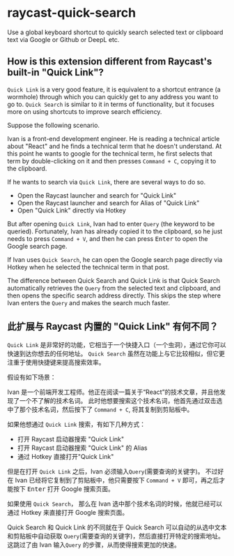 # raycast-quick-search

Use a global keyboard shortcut to quickly search selected text or clipboard text via Google or Github or DeepL etc.

## How is this extension different from Raycast's built-in "Quick Link"?

`Quick Link` is a very good feature, it is equivalent to a shortcut entrance (a wormhole) through which you can quickly get to any address you want to go to.
`Quick Search` is similar to it in terms of functionality, but it focuses more on using shortcuts to improve search efficiency.

Suppose the following scenario.

Ivan is a front-end development engineer. He is reading a technical article about "React" and he finds a technical term that he doesn't understand.
At this point he wants to google for the technical term, he first selects that term by double-clicking on it and then presses `Command + C`, copying it to the clipboard.

If he wants to search via `Quick Link`, there are several ways to do so.

- Open the Raycast launcher and search for "Quick Link"
- Open the Raycast launcher and search for Alias of "Quick Link"
- Open "Quick Link" directly via Hotkey

But after opening `Quick Link`, Ivan had to enter `Query` (the keyword to be queried).
Fortunately, Ivan has already copied it to the clipboard, so he just needs to press `Command + V`, and then he can press <kbd>Enter</kbd> to open the Google search page.

If Ivan uses `Quick Search`, he can open the Google search page directly via Hotkey when he selected the technical term in that post.

The difference between Quick Search and Quick Link is that Quick Search automatically retrieves the `Query` from the selected text and clipboard, and then opens the specific search address directly.
This skips the step where Ivan enters the `Query` and makes the search much faster.

## 此扩展与 Raycast 内置的 "Quick Link" 有何不同？

`Quick Link` 是非常好的功能，它相当于一个快捷入口（一个虫洞），通过它你可以快速到达你想去的任何地址。
`Quick Search` 虽然在功能上与它比较相似，但它更注重于使用快捷键来提高搜索效率。

假设有如下场景：

Ivan 是一个前端开发工程师。他正在阅读一篇关于“React”的技术文章，并且他发现了一个不了解的技术名词。
此时他想要搜索这个技术名词，他首先通过双击选中了那个技术名词，然后按下了 `Command + C`, 将其复制到剪贴板中。

如果他想通过 `Quick Link` 搜索，有如下几种方式：

- 打开 Raycast 启动器搜索 "Quick Link"
- 打开 Raycast 启动器搜索 "Quick Link" 的 Alias
- 通过 Hotkey 直接打开"Quick Link"

但是在打开 `Quick Link` 之后，Ivan 必须输入`Query`(需要查询的关键字)。
不过好在 Ivan 已经将它复制到了剪贴板中，他只需要按下 `Command + V` 即可，再之后才能按下 <kbd>Enter</kbd> 打开 Google 搜索页面。

如果使用 `Quick Search`， 那么在 Ivan 选中那个技术名词的时候，他就已经可以通过 Hotkey 来直接打开 Google 搜索页面。

Quick Search 和 Quick Link 的不同就在于 Quick Search 可以自动的从选中文本和剪贴板中自动获取 `Query`(需要查询的关键字)，然后直接打开特定的搜索地址。
这跳过了由 Ivan 输入`Query` 的步骤，从而使得搜索更加的快速。
